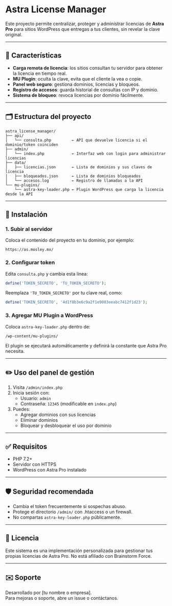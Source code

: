 # Astra License Manager

Este proyecto permite centralizar, proteger y administrar licencias de **Astra Pro** para sitios WordPress que entregas a tus clientes, sin revelar la clave original.

---

## 🔐 Características

- **Carga remota de licencia**: los sitios consultan tu servidor para obtener la licencia en tiempo real.
- **MU Plugin**: oculta la clave, evita que el cliente la vea o copie.
- **Panel web seguro**: gestiona dominios, licencias y bloqueos.
- **Registro de accesos**: guarda historial de consultas con IP y dominio.
- **Sistema de bloqueo**: revoca licencias por dominio fácilmente.

---

## 🗂️ Estructura del proyecto

```
astra_license_manager/
├── api/
│   └── consulta.php         ← API que devuelve licencia si el dominio/token coinciden
├── admin/
│   └── index.php            ← Interfaz web con login para administrar licencias
├── data/
│   ├── licencias.json       ← Lista de dominios y sus claves de licencia
│   ├── bloqueados.json      ← Lista de dominios bloqueados
│   └── accesos.log          ← Registro de llamadas a la API
└── mu-plugins/
    └── astra-key-loader.php ← Plugin WordPress que carga la licencia desde la API
```

---

## 🚀 Instalación

### 1. Subir al servidor

Coloca el contenido del proyecto en tu dominio, por ejemplo:

```
https://as.mosley.mx/
```

### 2. Configurar token

Edita `consulta.php` y cambia esta línea:

```php
define('TOKEN_SECRETO', 'TU_TOKEN_SECRETO');
```

Reemplaza `'TU_TOKEN_SECRETO'` por tu clave real, como:

```php
define('TOKEN_SECRETO', '4d1f8b3e6c9a2f1e9083eeabc7412f1d23');
```

### 3. Agregar MU Plugin a WordPress

Coloca `astra-key-loader.php` dentro de:

```
/wp-content/mu-plugins/
```

El plugin se ejecutará automáticamente y definirá la constante que Astra Pro necesita.

---

## ✏️ Uso del panel de gestión

1. Visita `/admin/index.php`
2. Inicia sesión con:
   - Usuario: `admin`
   - Contraseña: `12345` (modificable en `index.php`)
3. Puedes:
   - Agregar dominios con sus licencias
   - Eliminar dominios
   - Bloquear y desbloquear el uso por dominio

---

## ✅ Requisitos

- PHP 7.2+
- Servidor con HTTPS
- WordPress con Astra Pro instalado

---

## 🛡️ Seguridad recomendada

- Cambia el token frecuentemente si sospechas abuso.
- Protege el directorio `/admin/` con .htaccess o un firewall.
- No compartas `astra-key-loader.php` públicamente.

---

## 📄 Licencia

Este sistema es una implementación personalizada para gestionar tus propias licencias de Astra Pro. No está afiliado con Brainstorm Force.

---

## ✉️ Soporte

Desarrollado por [tu nombre o empresa].  
Para mejoras o soporte, abre un issue o contáctanos.
